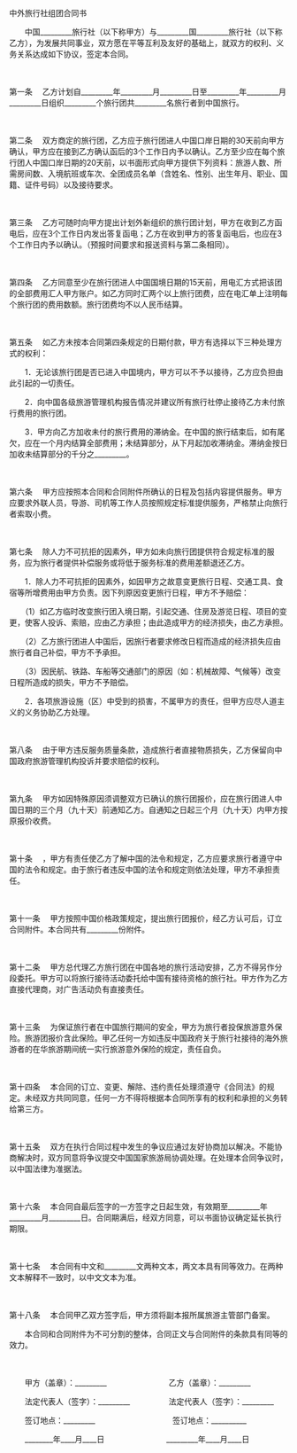



中外旅行社组团合同书



 

　　中国_________旅行社（以下称甲方）与_________国_________旅行社（以下称乙方），为发展共同事业，双方愿在平等互利及友好的基础上，就双方的权利、义务关系达成如下协议，签定本合同。

　　

第一条
　乙方计划自_________年_________月_________日至_________年_________月_________日组织_________个旅行团共_________名旅行者到中国旅行。

　　

第二条
　双方商定的旅行团，乙方应于旅行团进人中国口岸日期的30天前向甲方确认，甲方应在接到乙方确认函后的3个工作日内予以确认。乙方至少应在每个旅行团人中国口岸日期的20天前，以书面形式向甲方提供下列资料：旅游人数、所需房间数、入境航班或车次、全团成员名单（含姓名、性别、出生年月、职业、国籍、证件号码）以及接待要求。

　　

第三条
　乙方可随时向甲方提出计划外新组织的旅行团计划，甲方在收到乙方函电后，应在3个工作日内发出答复函电；乙方在收到甲方的答复函电后，也应在3个工作日内予以确认。（预报时间要求和报送资料与第二条相同）。

　　

第四条
　乙方同意至少在旅行团进人中国国境日期的15天前，用电汇方式把该团的全部费用汇人甲方账户。如乙方同时汇两个以上旅行团费，应在电汇单上注明每个旅行团的费用数额。旅行团费均不以人民币结算。

　　

第五条
　如乙方未按本合同第四条规定的日期付款，甲方有选择以下三种处理方式的权利：

　　1．无论该旅行团是否已进入中国境内，甲方可以不予以接待，乙方应负担由此引起的一切责任。

　　2．向中国各级旅游管理机构报告情况并建议所有旅行社停止接待乙方未付旅行费用的旅行团。

　　3．甲方向乙方加收未付的旅行费用的滞纳金。在中国的旅行结束后，如有尾欠，应在一个月内结算全部费用；未结算部分，从下月起加收滞纳金。滞纳金按日加收未结算部分的千分之_________。

　　

第六条
　甲方应按照本合同和合同附件所确认的日程及包括内容提供服务。甲方应要求外联人员，导游、司机等工作人员按照规定标准提供服务，严格禁止向旅行者索取小费。

　　

第七条
　除人力不可抗拒的因素外，甲方如未向旅行团提供符合规定标准的服务，应为旅行者提供补偿服务或将低于服务标准的费用差额退还乙方。

　　1．除人力不可抗拒的因素外，如因甲方之故意变更旅行日程、交通工具、食宿等所增费用由甲方负责。因下列原因变更旅行日程，甲方不予赔偿：

　　（1）如乙方临时改变旅行团入境日期，引起交通、住房及游览日程、项目的变更，使客人投诉、索赔，应由乙方承担；由此造成甲方的经济损失，由乙方承担。

　　（2）乙方旅行团进人中国后，因旅行者要求修改日程而造成的经济损失应由旅行者自己补偿，甲方不予承担。

　　（3）因民航、铁路、车船等交通部门的原因（如：机械故障、气候等）改变日程所造成的损失，甲方不予赔偿。

　　2．各项旅游设施（区）中受到的损害，不属甲方的责任，但甲方应尽人道主义的义务协助乙方处理。

　　

第八条
　由于甲方违反服务质量条款，造成旅行者直接物质损失，乙方保留向中国政府旅游管理机构投诉并要求赔偿的权利。

　　

第九条
　甲方如因特殊原因须调整双方已确认的旅行团报价，应在旅行团进人中国日期的三个月（九十天）前通知乙方。自通知之日起三个月（九十天）内甲方按原报价收费。

　　

第十条
　，甲方有责任使乙方了解中国的法令和规定，乙方应要求旅行者遵守中国的法令和规定。由于旅行者违反中国的法令和规定则依法处理，甲方不承担责任。

　　

第十一条
　甲方按照中国价格政策规定，提出旅行团报价，经乙方认可后，订立合同附件。本合同共有_________份附件。

　　

第十二条
　甲方总代理乙方旅行团在中国各地的旅行活动安排，乙方不得另作分段委托。甲方可以将旅行接待活动委托给中国有接待资格的旅行社。甲方作为乙方直接代理商，对广告活动负有直接责任。

　　

第十三条
　为保证旅行者在中国旅行期间的安全，甲方为旅行者投保旅游意外保险。旅游团报价含此保险。甲乙任何一方如违反中国政府关于旅行社接待的海外旅游者的在华旅游期间统一实行旅游意外保险的规定，责任自负。

　　

第十四条
　本合同的订立、变更、解除、违约责任处理须遵守《合同法》的规定。未经双方共同同意，任何一方不得将根据本合同所享有的权利和承担的义务转给第三方。

　　

第十五条
　双方在执行合同过程中发生的争议应通过友好协商加以解决。不能协商解决时，双方同意将争议提交中国国家旅游局协调处理。在处理本合同争议时，以中国法律为准据法。

　　

第十六条
　本合同自最后签字的一方签字之日起生效，有效期至_________年_________月_________日。合同期满后，经双方同意，可以书面协议确定延长执行期限。

　　

第十七条
　本合同有中文和_________文两种文本，两文本具有同等效力。在两种文本解释不一致时，以中文文本为准。

　　

第十八条
　本合同甲乙双方签字后，甲方须将副本报所属旅游主管部门备案。　　

　　本合同和合同附件为不可分割的整体，合同正文与合同附件的条款具有同等的效力。　　

　　

　　甲方（盖章）：_________　　　　　　　　乙方（盖章）：_________　　

　　法定代表人（签字）：_________　　　　　法定代表人（签字）：_________　　

　　签订地点：_________　　　　　　　　　　签订地点：__________

　　________年____月____日　　　　　　　　_________年____月____日